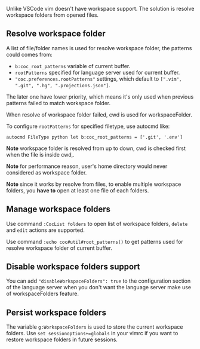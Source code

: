 Unlike VSCode vim doesn't have workspace support. The solution is resolve workspace folders from opened files.

## Resolve workspace folder

A list of file/folder names is used for resolve workspace folder, the patterns could comes from:

* `b:coc_root_patterns` variable of current buffer.
* `rootPatterns` specified for language server used for current buffer.
* `"coc.preferences.rootPatterns"` settings, which default to `[".vim", ".git", ".hg", ".projections.json"]`.

The later one have lower priority, which means it's only used when previous patterns failed to match workspace folder.

When resolve of workspace folder failed, cwd is used for workspaceFolder.

To configure `rootPatterns` for specified filetype, use autocmd like:

``` vim
autocmd FileType python let b:coc_root_patterns = ['.git', '.env']
``` 

**Note** workspace folder is resolved from up to down, cwd is checked first when the file is inside cwd,. 

**Note** for performance reason, user's home directory would never considered as workspace folder.

**Note** since it works by resolve from files, to enable multiple workspace folders, you **have to** open at least one file of each folders.

## Manage workspace folders

Use command `:CocList folders` to open list of workspace folders, `delete` and `edit` actions are supported.

Use command `:echo coc#util#root_patterns()` to get patterns used for resolve workspace folder of current buffer.

## Disable workspace folders support

You can add `"disableWorkspaceFolders": true` to the configuration section of the language server when you don't want the language server make use of workspaceFolders feature.

## Persist workspace folders

The variable `g:WorkspaceFolders` is used to store the current workspace folders. Use `set sessionoptions+=globals` in your vimrc if you want to restore workspace folders in future sessions.